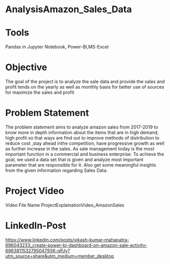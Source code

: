 # AnalysisAmazon_Sales_Data
# Tools
Pandas in Jupyter Notebook, Power-BI,MS-Excel
# Objective
The goal of the project is to analyze the sale data and provide the sales and profit tends on the yearly as well as monthly basis for better use of sources for maximize the sales and profit
# Problem Statement
The problem statement aims to analyze amazon sales from 2017-2019 to know more in depth information about the items that are in high demand, high profit so that ways are find out to improve methods of distribution to reduce cost ,stay ahead inthe competition, have progressive growth as well as further increase in the sales. As sale management today is the most important function in a commercial and business enterprise. To achieve the goal, we used a data set that is given and analyze most important parameter that are responsible for it. Also get some meaningful insights from the given information regarding Sales Data.
# Project Video 
Video File Name ProjectExplainationVideo_AmazonSales
# LinkedIn-Post
https://www.linkedin.com/posts/vikash-kumar-mahapatra-696043233_create-power-bi-dashboard-on-amazon-sale-activity-6983811532795047936-qPJy?utm_source=share&utm_medium=member_desktop
